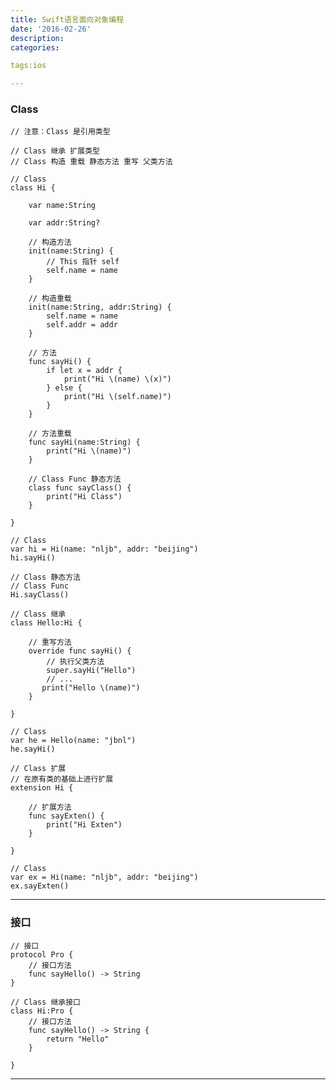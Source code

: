 ```yaml
---
title: Swift语言面向对象编程
date: '2016-02-26'
description:
categories:

tags:ios

---
```


>

### Class

>

	// 注意：Class 是引用类型

	// Class 继承 扩展类型
	// Class 构造 重载 静态方法 重写 父类方法
	
	// Class
	class Hi {
	    
	    var name:String
	    
	    var addr:String?
	    
	    // 构造方法
	    init(name:String) {
	        // This 指针 self
	        self.name = name
	    }
	    
	    // 构造重载
	    init(name:String, addr:String) {
	        self.name = name
	        self.addr = addr
	    }
	    
	    // 方法
	    func sayHi() {
	        if let x = addr {
	            print("Hi \(name) \(x)")
	        } else {
	            print("Hi \(self.name)")
	        }
	    }
	    
	    // 方法重载
	    func sayHi(name:String) {
	        print("Hi \(name)")
	    }
	    
	    // Class Func 静态方法
	    class func sayClass() {
	        print("Hi Class")
	    }
	    
	}

>

	// Class
	var hi = Hi(name: "nljb", addr: "beijing")
	hi.sayHi()
	
>

	// Class 静态方法
	// Class Func
	Hi.sayClass()

>
	
	// Class 继承
	class Hello:Hi {
	    
	    // 重写方法
	    override func sayHi() {
	        // 执行父类方法
	        super.sayHi("Hello")
	        // ...
	       print("Hello \(name)")
	    }
	    
	}
	
	// Class
	var he = Hello(name: "jbnl")
	he.sayHi()
	
>
	
	// Class 扩展 
	// 在原有类的基础上进行扩展
	extension Hi {
	    
	    // 扩展方法
	    func sayExten() {
	        print("Hi Exten")
	    }
	    
	}
	
	// Class
	var ex = Hi(name: "nljb", addr: "beijing")
	ex.sayExten()

>

---

>

### 接口

>

	// 接口
	protocol Pro {
	    // 接口方法
	    func sayHello() -> String
	}
	
	// Class 继承接口
	class Hi:Pro {
	    // 接口方法
	    func sayHello() -> String {
	        return "Hello"
	    }
	    
	}

>

---

>